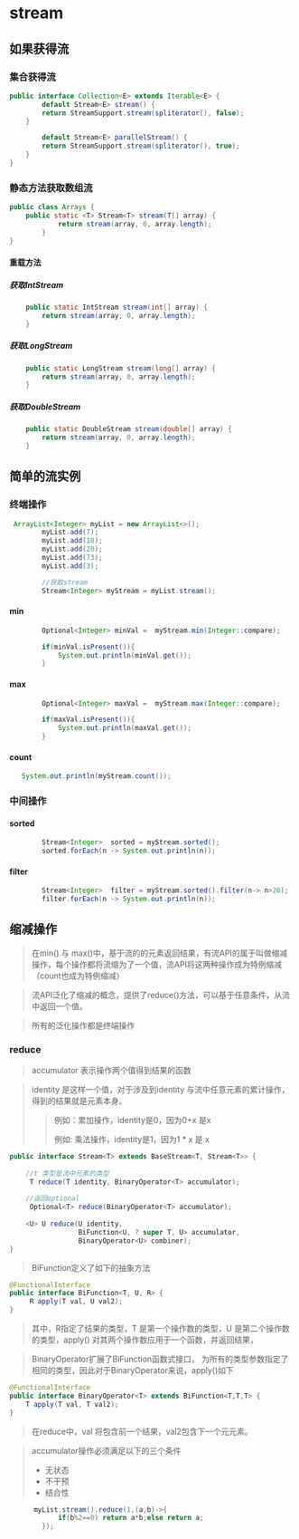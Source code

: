 # stream



## 如果获得流

### 集合获得流

```java
public interface Collection<E> extends Iterable<E> {
        default Stream<E> stream() {
        return StreamSupport.stream(spliterator(), false);
    }

        default Stream<E> parallelStream() {
        return StreamSupport.stream(spliterator(), true);
    }
}
```



### 静态方法获取数组流

```java
public class Arrays {   
    public static <T> Stream<T> stream(T[] array) {
            return stream(array, 0, array.length);
        }
}
```



#### 重载方法

##### 获取IntStream

```java
    public static IntStream stream(int[] array) {
        return stream(array, 0, array.length);
    }
```

#####  获取LongStream

```java
    public static LongStream stream(long[] array) {
        return stream(array, 0, array.length);
    }
```

#####  获取DoubleStream

```java
    public static DoubleStream stream(double[] array) {
        return stream(array, 0, array.length);
    }

```



## 简单的流实例

### 终端操作

```java
 ArrayList<Integer> myList = new ArrayList<>();
        myList.add(7);
        myList.add(18);
        myList.add(20);
        myList.add(73);
        myList.add(3);

        //获取stream
        Stream<Integer> myStream = myList.stream();

```

#### min

```java
        Optional<Integer> minVal =  myStream.min(Integer::compare);

        if(minVal.isPresent()){
            System.out.println(minVal.get());
        }

```

#### max

```java
        Optional<Integer> maxVal =  myStream.max(Integer::compare);

        if(maxVal.isPresent()){
            System.out.println(maxVal.get());
        }
```

#### count

```java
   System.out.println(myStream.count());
```



### 中间操作

#### sorted

```java
        Stream<Integer>  sorted = myStream.sorted();
        sorted.forEach(n -> System.out.println(n));
```



#### filter

```java
        Stream<Integer>  filter = myStream.sorted().filter(n-> n>20);
        filter.forEach(n -> System.out.println(n));
```



## 缩减操作

> 在min() 与 max()中，基于流的的元素返回结果，有流API的属于叫做缩减操作，每个操作都将流缩为了一个值，流API将这两种操作成为特例缩减（count也成为特例缩减）



> 流API泛化了缩减的概念，提供了reduce()方法，可以基于任意条件，从流中返回一个值。



> 所有的泛化操作都是终端操作



### reduce

> accumulator 表示操作两个值得到结果的函数

> identity 是这样一个值，对于涉及到identity 与流中任意元素的累计操作，得到的结果就是元素本身。
>
> > 例如：累加操作，identity是0，因为0+x 是x 
> >
> > 例如:  乘法操作，identity是1，因为1 * x 是 x 

```java
public interface Stream<T> extends BaseStream<T, Stream<T>> {
    
    //t 类型是流中元素的类型
     T reduce(T identity, BinaryOperator<T> accumulator);
    
    //返回optional
     Optional<T> reduce(BinaryOperator<T> accumulator);
    
    <U> U reduce(U identity,
                 BiFunction<U, ? super T, U> accumulator,
                 BinaryOperator<U> combiner);
}
```

> BiFunction定义了如下的抽象方法

```java
@FunctionalInterface
public interface BiFunction<T, U, R> {
     R apply(T val, U val2);
}
```

> 其中，R指定了结果的类型，T 是第一个操作数的类型，U 是第二个操作数的类型，apply() 对其两个操作数应用于一个函数，并返回结果，

>  BinaryOperator扩展了BiFunction函数式接口， 为所有的类型参数指定了相同的类型，因此对于BinaryOperator来说，apply()如下

```java
@FunctionalInterface
public interface BinaryOperator<T> extends BiFunction<T,T,T> {
    T apply(T val, T val2);
}
```

> 在reduce中，val 将包含前一个结果，val2包含下一个元元素。

> accumulator操作必须满足以下的三个条件
>
> - 无状态
> - 不干预
> - 结合性

```java
      myList.stream().reduce(1,(a,b)->{
            if(b%2==0) return a*b;else return a;
        });
```










